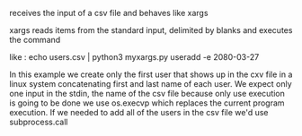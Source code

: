 receives the input of a csv file and behaves like xargs

xargs reads items from the standard input, delimited by blanks and executes the command 

like :   echo users.csv | python3 myxargs.py useradd -e 2080-03-27

In this example we create only the first user that shows up in the cxv file in a linux system concatenating first and last name of each user.
We expect only one input in the stdin, the name of the csv file
because only use execution is going to be done we use os.execvp which replaces the current program execution. If we needed to add all of the users in the csv file we'd use subprocess.call

